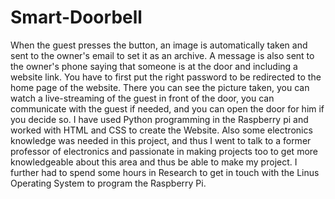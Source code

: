 # Smart-Doorbell
   When the guest presses the button, an image is automatically taken and sent to the owner's email to set it as an archive. A message is also sent to the owner's phone saying that someone is at the door and including a website link. You have to first put the right password to be redirected to the home page of the website. There you can see the picture taken, you can watch a live-streaming of the guest in front of the door, you can communicate with the guest if needed, and you can open the door for him if you decide so. 
   I have used Python programming in the Raspberry pi and worked with HTML and CSS to create the Website. Also some electronics knowledge was needed in this project, and thus I went to talk to a former professor of electronics and passionate in making projects too to get more knowledgeable about this area and thus be able to make my project. I further had to spend some hours in Research to get in touch with the Linus Operating System to program the Raspberry Pi. 
